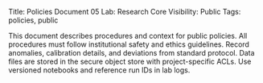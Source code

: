 Title: Policies Document 05
Lab: Research Core
Visibility: Public
Tags: policies, public

This document describes procedures and context for public policies.
All procedures must follow institutional safety and ethics guidelines.
Record anomalies, calibration details, and deviations from standard protocol.
Data files are stored in the secure object store with project-specific ACLs.
Use versioned notebooks and reference run IDs in lab logs.
